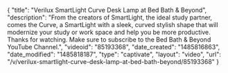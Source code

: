 {
    "title": "Verilux SmartLight Curve Desk Lamp at Bed Bath & Beyond",
    "description": "From the creators of SmartLight, the ideal study partner, comes the Curve, a SmartLight with a sleek, curved stylish shape that will modernize your study or work space and help you be more productive. Thanks for watching. Make sure to subscribe to the Bed Bath & Beyond YouTube Channel.",
    "videoid": "85193368",
    "date_created": "1485816863",
    "date_modified": "1485818187",
    "type": "captivate",
    "layout": "video",
    "url": "\/v\/verilux-smartlight-curve-desk-lamp-at-bed-bath-beyond\/85193368"
}